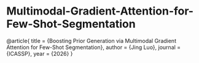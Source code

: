 # Multimodal-Gradient-Attention-for-Few-Shot-Segmentation
@article{ title   = {Boosting Prior Generation via Multimodal Gradient Attention for Few-Shot Segmentation},   author  = {Jing Luo},   journal = {ICASSP},   year    = {2026} }
